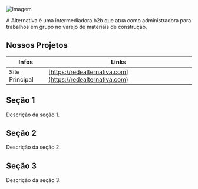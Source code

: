 ![Imagem](https://redealternativa.com/img/logo/logo.png)

A Alternativa é uma intermediadora b2b que atua como administradora para trabalhos em grupo no varejo de materiais de construção.

## Nossos Projetos

| Infos | Links |
| ------ | ------ |
| Site Principal | [https://redealternativa.com](https://redealternativa.com) |

## Seção 1

Descrição da seção 1.

## Seção 2

Descrição da seção 2.

## Seção 3

Descrição da seção 3.

